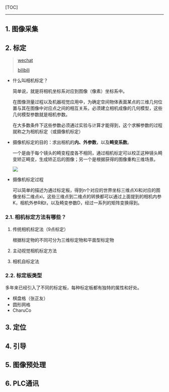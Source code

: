 <!--
+++
title       = ""
description = "1. 图像采集; 2. 标定; 3. 定位; 4. 引导; 5. 图像预处理; 6. PLC通讯"
date        = "2022-01-03"
tags        = []
categories  = ["8-business","83-行业分析"]
series      = []
keywords    = []
weight      = 5
toc         = true
draft       = false
+++ -->

[TOC]

---

## 1. 图像采集

## 2. 标定
> [wechat](https://mp.weixin.qq.com/s/93mVb6dDGr2rZAqnOCf4uw)
>
> [bilibili](https://www.bilibili.com/video/BV1xZ4y1H7NN?from=search&seid=17565121286621338636)

+ 什么叫相机标定？

    简单说，就是将相机坐标系对应到图像（像素）坐标系中。

    在图像测量过程以及机器视觉应用中，为确定空间物体表面某点的三维几何位置与其在图像中对应点之间的相互关系，必须建立相机成像的几何模型，这些几何模型参数就是相机参数。

    在大多数条件下这些参数必须通过实验与计算才能得到，这个求解参数的过程就称之为相机标定（或摄像机标定）

+ 摄像机标定的目的：求出相机的**内、外参数**，以及**畸变系数**。

    一个是由于每个镜头的畸变程度各不相同，通过相机标定可以校正这种镜头畸变矫正畸变，生成矫正后的图像；另一个是根据获得的图像重构三维场景。

    ![](华汉伟业_2D定位/华汉伟业_2D定位-0.jpg)

+ 摄像机标定过程

    可以简单的描述为通过标定板，得到n个对应的世界坐标三维点Xi和对应的图像坐标二维点xi，这些三维点到二维点的转换都可以通过上面提到的相机内参K，相机外参R和t，以及畸变参数D，经过一系列的矩阵变换得到。

### 2.1. 相机标定方法有哪些？

1. 传统相机标定法（9点标定）

    根据标定物的不同可分为三维标定物和平面型标定物

1. 主动视觉相机标定方法
1. 相机自标定法

### 2.2. 标定板类型

多年来已经引入了不同的标定板，每种标定板都有独特的属性和好处。

+ 棋盘格（张正友）
+ 圆形网格
+ CharuCo

## 3. 定位

## 4. 引导

## 5. 图像预处理

## 6. PLC通讯

